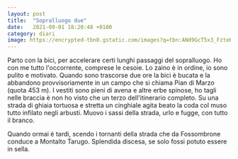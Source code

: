 ```yaml
---
layout: post
title:  "Sopralluogo due"
date:   2021-09-01 18:20:48 +0100
category: diari
image: https://encrypted-tbn0.gstatic.com/images?q=tbn:ANd9GcT5x3_FzteKsDY6WLao9GK5i2SoMBv-PLjSfCjqP8k&s=0
---
```

Parto con la bici, per accelerare certi lunghi passaggi del sopralluogo. Ho con me tutto l'occorrente, comprese le cesoie. Lo zaino è in ordine, io sono pulito e motivato. Quando sono trascorse due ore la bici è bucata e la abbandono provvisoriamente in un campo che si chiama Pian di Marzo (quota 453 m). I vestiti sono pieni di avena e altre erbe spinose, ho tagli nelle braccia è non ho visto che un terzo dell'itinerario completo. Su una strada di ghiaia tortuosa e stretta un cinghiale agita beato la coda col muso tutto infilato negli arbusti. Muovo i sassi della strada, urlo e fugge, con tutto il branco.

Quando ormai è tardi, scendo i tornanti della strada che da Fossombrone conduce a Montalto Tarugo. Splendida discesa, se solo fossi potuto essere in sella.